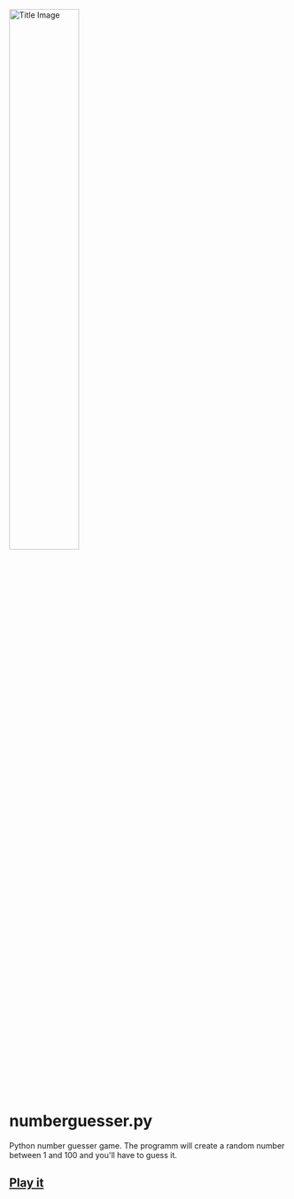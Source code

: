<img src="https://cdn.upload.systems/uploads/V5GsrLyi.png" alt="Title Image" style="width: 50%;">

# numberguesser.py

Python number guesser game.
The programm will create a random number between 1 and 100 and you'll have to guess it.

<h2><a href="https://replit.com/@rvyzz/NumberGuesser?v=1">Play it</a></h2>
